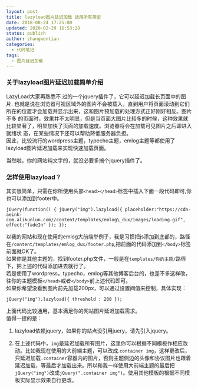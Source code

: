 ```yaml
---
layout: post
title: lazyload图片延迟加载 适用所有类型
date: 2018-08-24 17:25:00
updated: 2020-02-29 16:53:28
status: publish
author: zhangwentian
categories: 
  - 代码笔记
tags: 
  - 图片延迟加载
---
```



### 关于lazyload图片延迟加载简单介绍

LazyLoad大家再熟悉不 过的一个jquery插件了，它可以延迟加载长页面中的图片. 也就是说在浏览器可视区域外的图片不会被载入，直到用户将页面滚动到它们所在的位置才会加载并显示出来，这和图片预加载的处理方式正好刚好相反。图片不多 的页面时，效果并不太明显，但是当页面大图片比较多的时候，这种效果就比较显著了，明显加快了页面的加载速度。浏览器将会在加载可见图片之后即进入就绪状 态，在某些情况下还可以帮助降低服务器负担。  
因此，比较流行的wordpress主题，typecho主题，emlog主题等都使用了lazyload图片延迟加载来实现快速加载页面。  

当然啦，你的网站纯文字的，就没必要多搞个jquery插件了。

### 怎样使用lazyload？

其实很简单，只需在你所使用头部`<head></head>`标签中插入下面一段代码即可,你也可以添加到footer中。

```
jQuery(function() { jQuery("img").lazyload({ placeholder:"https://cdn-aeink-com.alikunlun.com//content/templates/emlog\_dux/images/loading.gif", effect:"fadeIn" }); });
```

以我的网站和现在使用的emlog大前端举例子，我是习惯把js添加到底部的，路径在`/content/templates/emlog_dux/footer.php`,把前面的代码添加到`</body>`标签前面就OK了。  
如果你是其他主题的，找到footer.php文件，一般是在`templates/你的主题/`路径下，把上述的代码添加进去就行了。  
若是使用了wordpress，typecho，emlog等其他博客后台的，也差不多这样改，往你的主题模板`</head>`或者`</body>`前上述代码即可。  
如果你希望没看到图片前先加载200px，可以通过设置阀值来控制，具体实现：

```
jQuery("img").lazyload({ threshold : 200 });
```

上面代码比较通用，基本满足你的网站图片延迟加载需求。  
值得一提的是：

1.  lazyload依赖jquery，如果你的站点没引用juery，请先引入jquery。
    
2.  在上述代码中，`img`是延迟加载所有图片，这里你可以根据不同模板作相应改动。比如我现在使用的大前端主题，可以改成.`container img`，这样更改后，只延迟加载`.container`容器内的图片，否则主题侧边的头像和协议图片也跟着延迟加载，等最后才加载出来。所以和我一样使用大前端主题的最后把`jQuery("img")`改成`jQuery(".container img")`。使用其他模板的根据不同模板实际显示效果自行更改。